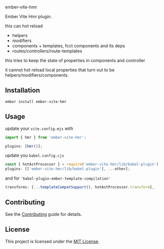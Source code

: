 ember-vite-hmr

Ember Vite Hmr plugin.

this can hot reload

- helpers
- modifiers
- components + templates, fcct components and its deps
- routes/controllers/route-templates

this tries to keep the state of properties in components and controller

it cannot hot reload local properties that turn out to be helpers/modifiers/components.

## Installation

```
ember install ember-vite-hmr
```

## Usage

update your `vite.config.mjs` with

```js
import { hmr } from 'ember-vite-hmr';

plugins: [hmr()];
```

update you `babel.config.cjs`

```js
const { hotAstProcessor } = require('ember-vite-hmr/lib/babel-plugin');
plugins: [['ember-vite-hmr/lib/babel-plugin'], ...other];
```

and for `'babel-plugin-ember-template-compilation'`

```js
transforms: [...templateCompatSupport(), hotAstProcessor.transform],
```

## Contributing

See the [Contributing](CONTRIBUTING.md) guide for details.

## License

This project is licensed under the [MIT License](LICENSE.md).
